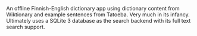 An offline Finnish-English dictionary app using dictionary content from Wiktionary and example sentences from Tatoeba. Very much in its infancy. Ultimately uses a SQLite 3 database as the search backend with its full text search support.
